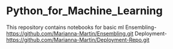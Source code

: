 # Python_for_Machine_Learning
This repository contains notebooks for basic ml
Ensembling- https://github.com/Marianna-Martin/Ensembling.git
Deployment-https://github.com/Marianna-Martin/Deployment-Repo.git
